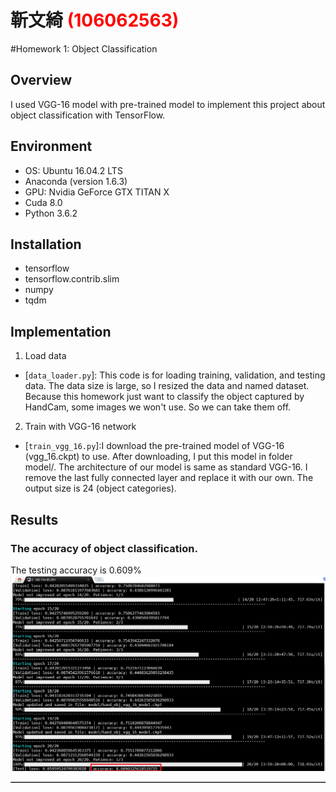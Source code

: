 # 靳文綺 <span style="color:red">(106062563)</span>

#Homework 1: Object Classification

## Overview
I used VGG-16 model with pre-trained model to implement this project about object classification with TensorFlow.


## Environment
* OS: Ubuntu 16.04.2 LTS
* Anaconda (version 1.6.3)
* GPU: Nvidia GeForce GTX TITAN X
* Cuda 8.0
* Python 3.6.2


## Installation
* tensorflow
* tensorflow.contrib.slim
* numpy
* tqdm


## Implementation
1. Load data
- [`data_loader.py`]: This code is for loading training, validation, and testing data. The data size is large, so I resized the data and named dataset. Because this homework just want to classify the object captured by HandCam, some images we won't use. So we can take them off.

2. Train with VGG-16 network
- [`train_vgg_16.py`]:I download the pre-trained model of VGG-16 (vgg_16.ckpt) to use. After downloading, I put this model in folder model/. The architecture of our model is same as standard VGG-16. I remove the last fully connected layer and replace it with our own. The output size is 24 (object categories).


## Results
### The accuracy of object classification.
<table border=1>
<tr>
The testing accuracy is 0.609%
</tr>

<tr>
<img src="results.png" alt="results" style="float:middle;">
</tr>
</table>


